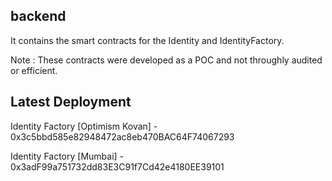 ## backend 

It contains the smart contracts for the Identity and IdentityFactory.

Note : These contracts were developed as a POC and not throughly audited or efficient.

## Latest Deployment

Identity Factory [Optimism Kovan] - 0x3c5bbd585e82948472ac8eb470BAC64F74067293

Identity Factory [Mumbai] - 0x3adF99a751732dd83E3C91f7Cd42e4180EE39101
